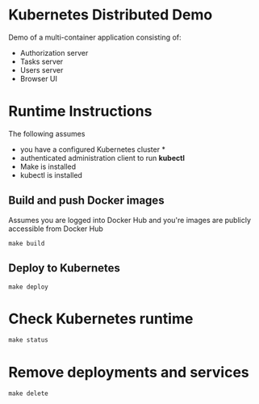 # Kubernetes Distributed Demo
Demo of a multi-container application consisting of:

* Authorization server
* Tasks server
* Users server
* Browser UI

# Runtime Instructions
The following assumes 
* you have a configured Kubernetes cluster *
* authenticated administration client to run __kubectl__
* Make is installed
* kubectl is installed

## Build and push Docker images
Assumes you are logged into Docker Hub and you're images are publicly accessible from Docker Hub
```
make build
```
## Deploy to Kubernetes
```
make deploy
```
# Check Kubernetes runtime
```
make status
```
# Remove deployments and services
```
make delete
```




